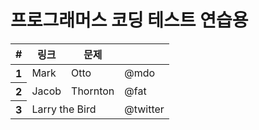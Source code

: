 <h1>프로그래머스 코딩 테스트 연습용</h1>

<table>
   <tr>
      <th scope="col">#</th>
      <th scope="col">링크</th>
      <th scope="col">문제</th>
    </tr>
   
   <tbody>
    <tr>
      <th scope="row">1</th>
      <td>Mark</td>
      <td>Otto</td>
      <td>@mdo</td>
    </tr>
    <tr>
      <th scope="row">2</th>
      <td>Jacob</td>
      <td>Thornton</td>
      <td>@fat</td>
    </tr>
    <tr>
      <th scope="row">3</th>
      <td colspan="2">Larry the Bird</td>
      <td>@twitter</td>
    </tr>
  </tbody>
  
  
</table>
